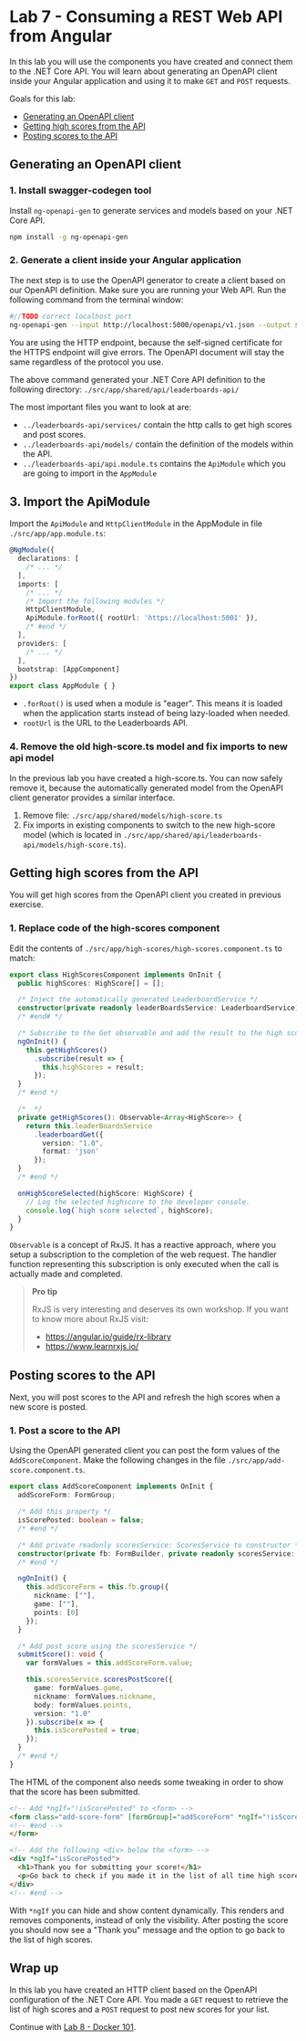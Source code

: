 # Lab 7 - Consuming a REST Web API from Angular

In this lab you will use the components you have created and connect them to the .NET Core API. You will learn about generating an OpenAPI client inside your Angular application and using it to make `GET` and `POST` requests.

Goals for this lab:

- [Generating an OpenAPI client](#inspect)
- [Getting high scores from the API](#inspect)
- [Posting scores to the API](#inspect)

## <a name="inspect"></a>Generating an OpenAPI client

### 1. Install swagger-codegen tool
Install `ng-openapi-gen` to generate services and models based on your .NET Core API.
```sh
npm install -g ng-openapi-gen
```

### 2. Generate a client inside your Angular application
The next step is to use the OpenAPI generator to create a client based on our OpenAPI definition. Make sure you are running your Web API. Run the following command from the terminal window:
```sh
#//TODO correct localhost port
ng-openapi-gen --input http://localhost:5000/openapi/v1.json --output src/app/shared/api/leaderboards-api
```
You are using the HTTP endpoint, because the self-signed certificate for the HTTPS endpoint will give errors. The OpenAPI document will stay the same regardless of the protocol you use.

The above command generated your .NET Core API definition to the following directory: `./src/app/shared/api/leaderboards-api/`

The most important files you want to look at are:
- `../leaderboards-api/services/` contain the http calls to get high scores and post scores.
- `../leaderboards-api/models/` contain the definition of the models within the API.
- `../leaderboards-api/api.module.ts` contains the `ApiModule` which you are going to import in the `AppModule`

## 3. Import the ApiModule
Import the `ApiModule` and `HttpClientModule` in the AppModule in file `./src/app/app.module.ts`:
```ts
@NgModule({
  declarations: [
    /* ... */
  ],
  imports: [
    /* ... */
    /* Import the following modules */
    HttpClientModule,
    ApiModule.forRoot({ rootUrl: 'https://localhost:5001' }),
    /* #end */
  ],
  providers: [
    /* ... */
  ],
  bootstrap: [AppComponent]
})
export class AppModule { }
```

- `.forRoot()` is used when a module is "eager". This means it is loaded when the application starts instead of being lazy-loaded when needed.
- `rootUrl` is the URL to the Leaderboards API.

### 4. Remove the old high-score.ts model and fix imports to new api model

In the previous lab you have created a high-score.ts. You can now safely remove it, because the automatically generated model from the OpenAPI client generator provides a similar interface. 

1. Remove file: `./src/app/shared/models/high-score.ts`
2. Fix imports in existing components to switch to the new high-score model (which is located in `./src/app/shared/api/leaderboards-api/models/high-score.ts`).

## Getting high scores from the API
You will get high scores from the OpenAPI client you created in previous exercise.

### 1. Replace code of the high-scores component
Edit the contents of `./src/app/high-scores/high-scores.component.ts` to match:
```ts
export class HighScoresComponent implements OnInit {
  public highScores: HighScore[] = [];

  /* Inject the automatically generated LeaderboardService */
  constructor(private readonly leaderBoardsService: LeaderboardService) {}
  /* #end# */

  /* Subscribe to the Get observable and add the result to the high scores array */
  ngOnInit() {
    this.getHighScores()
      .subscribe(result => {
        this.highScores = result;
      });
  }
  /* #end */

  /*  */
  private getHighScores(): Observable<Array<HighScore>> {
    return this.leaderBoardsService
      .leaderboardGet({
        version: "1.0", 
        format: 'json'
      });
  }
  /* #end */

  onHighScoreSelected(highScore: HighScore) {
    // Log the selected highscore to the developer console.
    console.log(`high score selected`, highScore);
  }
}
```

`Observable` is a concept of RxJS. It has a reactive approach, where you setup a subscription to the completion of the web request. The handler function representing this subscription is only executed when the call is actually made and completed.

> **Pro tip**
> 
> RxJS is very interesting and deserves its own workshop. If you want to know more about RxJS visit:
> - https://angular.io/guide/rx-library
> - https://www.learnrxjs.io/

## Posting scores to the API
Next, you will post scores to the API and refresh the high scores when a new score is posted.

### 1. Post a score to the API
Using the OpenAPI generated client you can post the form values of the `AddScoreComponent`. Make the following changes in the file `./src/app/add-score.component.ts`.

```ts
export class AddScoreComponent implements OnInit {
  addScoreForm: FormGroup;

  /* Add this property */
  isScorePosted: boolean = false;
  /* #end */

  /* Add private readonly scoresService: ScoresService to constructor */
  constructor(private fb: FormBuilder, private readonly scoresService: ScoresService) {}
  /* #end */

  ngOnInit() {
    this.addScoreForm = this.fb.group({
      nickname: [""],
      game: [""],
      points: [0]
    });
  }

  /* Add post score using the scoresService */
  submitScore(): void {
    var formValues = this.addScoreForm.value;

    this.scoresService.scoresPostScore({
      game: formValues.game,
      nickname: formValues.nickname,
      body: formValues.points,
      version: "1.0"
    }).subscribe(x => {
      this.isScorePosted = true;
    });
  }
  /* #end */
}
```

The HTML of the component also needs some tweaking in order to show that the score has been submitted.
```html
<!-- Add *ngIf="!isScorePosted" to <form> -->
<form class="add-score-form" [formGroup]="addScoreForm" *ngIf="!isScorePosted">
<!-- #end -->
</form>

<!-- Add the following <div> below the <form> -->
<div *ngIf="isScorePosted">
  <h1>Thank you for submitting your score!</h1>
  <p>Go back to check if you made it in the list of all time high scores</p> <a mat-button color="primary" [routerLink]="['/']">List of Retro Game high scores</a>
</div>
<!-- #end -->
```

With `*ngIf` you can hide and show content dynamically. This renders and removes components, instead of only the visibility.
After posting the score you should now see a "Thank you" message and the option to go back to the list of high scores.

## Wrap up
In this lab you have created an HTTP client based on the OpenAPI configuration of the .NET Core API. You made a `GET` request to retrieve the list of high scores and a `POST` request to post new scores for your list.

Continue with [Lab 8 - Docker 101](Lab8-Docker101.md).
